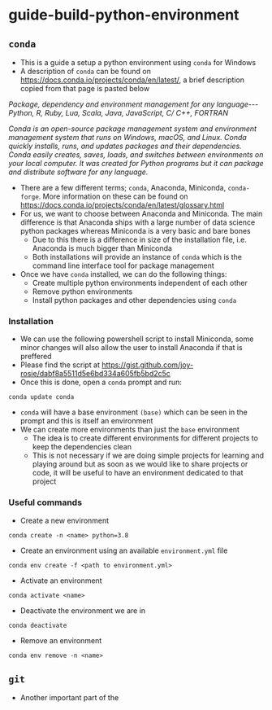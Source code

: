 # guide-build-python-environment

## `conda`
- This is a guide a setup a python environment using `conda` for Windows
- A description of `conda` can be found on https://docs.conda.io/projects/conda/en/latest/, a brief description copied from that page is pasted below

*Package, dependency and environment management for any language---Python, R, Ruby, Lua, Scala, Java, JavaScript, C/ C++, FORTRAN*

*Conda is an open-source package management system and environment management system that runs on Windows, macOS, and Linux. Conda quickly installs, runs, and updates packages and their dependencies. Conda easily creates, saves, loads, and switches between environments on your local computer. It was created for Python programs but it can package and distribute software for any language.*

- There are a few different terms; `conda`, Anaconda, Miniconda, `conda-forge`. More information on these can be found on https://docs.conda.io/projects/conda/en/latest/glossary.html
- For us, we want to choose between Anaconda and Miniconda. The main difference is that Anaconda ships with a large number of data science python packages whereas Miniconda is a very basic and bare bones
    - Due to this there is a difference in size of the installation file, i.e. Anaconda is much bigger than Miniconda
    - Both installations will provide an instance of `conda` which is the command line interface tool for package management
- Once we have `conda` installed, we can do the following things:
    - Create multiple python environments independent of each other
    - Remove python environments
    - Install python packages and other dependencies using `conda`

### Installation

- We can use the following powershell script to install Miniconda, some minor changes will also allow the user to install Anaconda if that is preffered
- Please find the script at https://gist.github.com/joy-rosie/dabf8a5511d5e6bd334a605fb5bd2c5c
- Once this is done, open a `conda` prompt and run:

```
conda update conda
```

- `conda` will have a base environment `(base)` which can be seen in the prompt and this is itself an environment
- We can create more environments than just the `base` environment
    - The idea is to create different environments for different projects to keep the dependencies clean
    - This is not necessary if we are doing simple projects for learning and playing around but as soon as we would like to share projects or code, it will be useful to have an environment dedicated to that project

### Useful commands
- Create a new environment

```
conda create -n <name> python=3.8
```

- Create an environment using an available `environment.yml` file

```
conda env create -f <path to environment.yml>
```

- Activate an environment

```
conda activate <name>
```

- Deactivate the environment we are in

```
conda deactivate
```

- Remove an environment

```
conda env remove -n <name>
```

## `git`

- Another important part of the 
